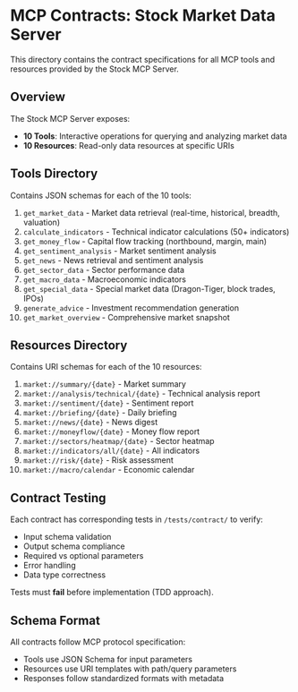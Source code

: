 # MCP Contracts: Stock Market Data Server

This directory contains the contract specifications for all MCP tools and resources provided by the Stock MCP Server.

## Overview

The Stock MCP Server exposes:
- **10 Tools**: Interactive operations for querying and analyzing market data
- **10 Resources**: Read-only data resources at specific URIs

## Tools Directory

Contains JSON schemas for each of the 10 tools:
1. `get_market_data` - Market data retrieval (real-time, historical, breadth, valuation)
2. `calculate_indicators` - Technical indicator calculations (50+ indicators)
3. `get_money_flow` - Capital flow tracking (northbound, margin, main)
4. `get_sentiment_analysis` - Market sentiment analysis
5. `get_news` - News retrieval and sentiment analysis
6. `get_sector_data` - Sector performance data
7. `get_macro_data` - Macroeconomic indicators
8. `get_special_data` - Special market data (Dragon-Tiger, block trades, IPOs)
9. `generate_advice` - Investment recommendation generation
10. `get_market_overview` - Comprehensive market snapshot

## Resources Directory

Contains URI schemas for each of the 10 resources:
1. `market://summary/{date}` - Market summary
2. `market://analysis/technical/{date}` - Technical analysis report
3. `market://sentiment/{date}` - Sentiment report
4. `market://briefing/{date}` - Daily briefing
5. `market://news/{date}` - News digest
6. `market://moneyflow/{date}` - Money flow report
7. `market://sectors/heatmap/{date}` - Sector heatmap
8. `market://indicators/all/{date}` - All indicators
9. `market://risk/{date}` - Risk assessment
10. `market://macro/calendar` - Economic calendar

## Contract Testing

Each contract has corresponding tests in `/tests/contract/` to verify:
- Input schema validation
- Output schema compliance
- Required vs optional parameters
- Error handling
- Data type correctness

Tests must **fail** before implementation (TDD approach).

## Schema Format

All contracts follow MCP protocol specification:
- Tools use JSON Schema for input parameters
- Resources use URI templates with path/query parameters
- Responses follow standardized formats with metadata

